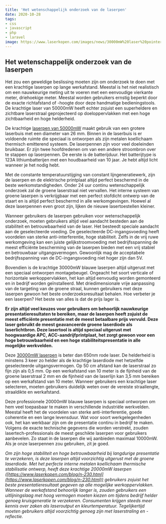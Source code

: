 ```yaml
---
title: 'Het wetenschappelijk onderzoek van de laserpen'
date: 2020-10-28
tags:
- css
- javascript
- php
- laravel
image: https://www.laserkopen.com/images/news/30000mW%20laser%20pointer.jpg
---
```

## Het wetenschappelijk onderzoek van de laserpen

Het zou een geweldige beslissing moeten zijn om onderzoek te doen met een krachtige laserpen op lange werkafstand. Meestal is het niet realistisch om een ​​nauwkeurige meting uit te voeren met een eenvoudige vierkante meter, driehoekige meter. Meestal worden gebruikers ernstig beperkt door de exacte richtafstand of -hoogte door deze handmatige bedieningstools. De krachtige laser van 50000mW heeft echter zojuist een superheldere en zichtbare laserstraal geprojecteerd op doeloppervlakken met een hoge zichtbaarheid en hoge helderheid.

De krachtige [laserpen van 50000mW](https://www.laserkopen.com/blog/n-222.html) maakt gebruik van een grotere laserbuis met een diameter van 26 mm. Binnen in de laserbuis is er voldoende ruimte die speciaal is ontworpen als zijn metalen koellichaam thermisch emitterend systeem. De laserpennen zijn voor veel doeleinden bruikbaar. Er zijn twee hoofdredenen om van een andere stroombron over te stappen op laserpennen. De eerste is de batterijduur. Het batterijtype is 123A lithiumbatterijen met een houdbaarheid van 10 jaar. Je hebt altijd licht wanneer je het nodig hebt.

Met de constante temperatuurstijging van constant lijngeneratiewerk, zijn de laserpen en de elektrische printplaat altijd perfect beschermd in de beste werkomstandigheden. Onder 24 uur continu wetenschappelijk onderzoek zal de groene laserstraal niet vervallen. Het interne systeem van groene laserpen is verkrijgbaar met een perfect stofdicht ontwerp van de staart en is altijd perfect beschermd in alle werkomgevingen. Hoewel al deze laserpennen even groot zijn, lijken de nieuwe lasertoestellen kleiner.

Wanneer gebruikers de laserpen gebruiken voor wetenschappelijk onderzoek, moeten gebruikers altijd veel aandacht besteden aan de stabiliteit en betrouwbaarheid van de laser. Het besteedt speciale aandacht aan de geselecteerde voeding. De geselecteerde DC-ingangsvoeding heeft voordelen van sterke anti-interferentie, hoge stabiliteit. Zelfs in de vrij ruwe werkomgeving kan een juiste gelijkstroomvoeding met bedrijfsspanning de meest efficiënte bescherming van de laserpen bieden met een vrij stabiel en betrouwbaar uitgangsvermogen. Gewoonlijk mag de acceptabele bedrijfsspanning van de DC-ingangsvoeding niet hoger zijn dan 5V.

Bovendien is de krachtige 30000mW blauwe laserpen altijd uitgerust met een speciaal ontworpen montagebeugel. Ongeacht het soort verticale of horizontale werkoppervlakken, het kan altijd eenvoudig worden gemonteerd en in bedrijf worden geïnstalleerd. Met driedimensionale vrije aanpassing van de targeting van de groene straal, kunnen gebruikers met deze laserpen gewoon het beste onderzoeksresultaat behalen. Hoe verbeter je een laserpen? Het beste van alles is dat de prijs lager is.

**Er zijn altijd veel keuzes voor gebruikers om behoorlijk nauwkeurige presentatieresultaten te bereiken, maar de laserpen heeft zojuist de meest efficiënte presentatie met de meest betaalbare prijs vervuld. Deze laser gebruikt de meest geavanceerde groene laserdiode als laserlichtbron. Deze lasertool is altijd speciaal uitgerust met hoogwaardige APC, ACC-aandrijfprintplaat, het zorgt gewoon voor een hoge betrouwbaarheid en een hoge stabiliteitspresentatie in alle mogelijke werkvelden.**

Deze [30000mW laserpen](https://www.laserkopen.com/blog/n-238.html) is beter dan 650nm rode laser. De helderheid is minstens 3 keer zo helder als de krachtige laserdiode met hetzelfde geselecteerde uitgangsvermogen. Op 50 cm afstand kan de laserstraal zo fijn zijn als 0,5 mm. Op een werkafstand van 10 meter is de fijnheid van de groene laserstraal 2 mm en de fijnheid van de laserlijn kan 3,5 mm bereiken op een werkafstand van 10 meter. Wanneer gebruikers een krachtige laser selecteren, moeten gebruikers duidelijk weten over de vereiste straallengte, straaldikte en werkafstand.

Deze professionele 20000mW blauwe laserpen is speciaal ontworpen om hem veel toepasbaar te maken in verschillende industriële werkvelden. Meestal heeft het de voordelen van sterke anti-interferentie, goede coherentie en een lange levensduur. Wat voor soort werkgelegenheden ook, het kan werkbaar zijn om de presentatie continu in bedrijf te maken. Volgens de exacte technische gegevens die worden verstrekt, zouden lasertech-professionals de meest geschikte laserpen voor gebruikers aanbevelen. Zo staat in de laserpen die wij aanbieden maximaal 10000mW. Als je onze laserpennen zou gebruiken, zit je goed.

*Om zijn hoge stabiliteit en hoge betrouwbaarheid bij langdurige presentatie te verzekeren, is deze laserpen altijd voorzichtig uitgerust met de groene laserdiode. Met het perfecte interne metalen koellichaam thermische stabilisatie ontwerp, heeft deze krachtige 20000mW laserpen ([https://www.laserkopen.com/blog/n-230.html](https://www.laserkopen.com/blog/n-230.html)) gebruikers zojuist het beste presentatieresultaat gegeven op alle mogelijke werkoppervlakken. Wanneer de werkafstand behoorlijk langer is, zouden gebruikers een uitlijningslaag met hoog vermogen moeten kiezen om tijdens bedrijf helder genoeg kruisgeneratie te verzekeren. Consumenten krijgen steeds meer kennis over zaken als laseroutput en kleurtemperatuur. Tegelijkertijd moeten gebruikers altijd voorzichtig genoeg zijn met laserstraling en -reflectie.*
